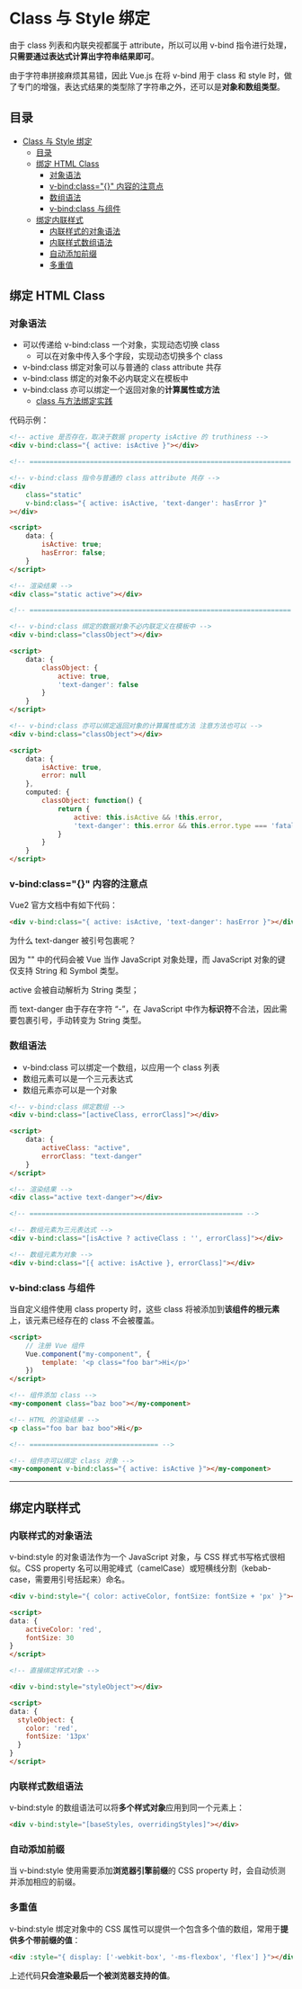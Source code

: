 # Class 与 Style 绑定

由于 class 列表和内联央视都属于 attribute，所以可以用 v-bind 指令进行处理，**只需要通过表达式计算出字符串结果即可**。

由于字符串拼接麻烦其易错，因此 Vue.js 在将 v-bind 用于 class 和 style 时，做了专门的增强，表达式结果的类型除了字符串之外，还可以是**对象和数组类型**。

## 目录

- [Class 与 Style 绑定](#class-与-style-绑定)
  - [目录](#目录)
  - [绑定 HTML Class](#绑定-html-class)
    - [对象语法](#对象语法)
    - [v-bind:class="{}" 内容的注意点](#v-bindclass-内容的注意点)
    - [数组语法](#数组语法)
    - [v-bind:class 与组件](#v-bindclass-与组件)
  - [绑定内联样式](#绑定内联样式)
    - [内联样式的对象语法](#内联样式的对象语法)
    - [内联样式数组语法](#内联样式数组语法)
    - [自动添加前缀](#自动添加前缀)
    - [多重值](#多重值)

## 绑定 HTML Class

### 对象语法

- 可以传递给 v-bind:class 一个对象，实现动态切换 class
  - 可以在对象中传入多个字段，实现动态切换多个 class
- v-bind:class 绑定对象可以与普通的 class attribute 共存
- v-bind:class 绑定的对象不必内联定义在模板中
- v-bind:class 亦可以绑定一个返回对象的**计算属性或方法**
  - [class 与方法绑定实践](00-demo/04-class%20与方法绑定实践.html)

代码示例：

```html
<!-- active 是否存在，取决于数据 property isActive 的 truthiness -->
<div v-bind:class="{ active: isActive }"></div>

<!-- ================================================================= -->

<!-- v-bind:class 指令与普通的 class attribute 共存 -->
<div
    class="static"
    v-bind:class="{ active: isActive, 'text-danger': hasError }"
></div>

<script>
    data: {
        isActive: true;
        hasError: false;
    }
</script>

<!-- 渲染结果 -->
<div class="static active"></div>

<!-- ================================================================= -->

<!-- v-bind:class 绑定的数据对象不必内联定义在模板中 -->
<div v-bind:class="classObject"></div>

<script>
    data: {
        classObject: {
            active: true,
            'text-danger': false
        }
    }
</script>

<!-- v-bind:class 亦可以绑定返回对象的计算属性或方法 注意方法也可以 -->
<div v-bind:class="classObject"></div>

<script>
    data: {
        isActive: true,
        error: null
    },
    computed: {
        classObject: function() {
            return {
                active: this.isActive && !this.error,
                'text-danger': this.error && this.error.type === 'fatal'
            }
        }
    }
</script>
```

### v-bind:class="{}" 内容的注意点

Vue2 官方文档中有如下代码：

```html
<div v-bind:class="{ active: isActive, 'text-danger': hasError }"></div>
```

为什么 text-danger 被引号包裹呢？

因为 "" 中的代码会被 Vue 当作 JavaScript 对象处理，而 JavaScript 对象的键仅支持 String 和 Symbol 类型。

active 会被自动解析为 String 类型；

而 text-danger 由于存在字符 “-”，在 JavaScript 中作为**标识符**不合法，因此需要包裹引号，手动转变为 String 类型。

### 数组语法

- v-bind:class 可以绑定一个数组，以应用一个 class 列表
- 数组元素可以是一个三元表达式
- 数组元素亦可以是一个对象

```html
<!-- v-bind:class 绑定数组 -->
<div v-bind:class="[activeClass, errorClass]"></div>

<script>
    data: {
        activeClass: "active",
        errorClass: "text-danger"
    }
</script>

<!-- 渲染结果 -->
<div class="active text-danger"></div>

<!-- ===================================================== -->

<!-- 数组元素为三元表达式 -->
<div v-bind:class="[isActive ? activeClass : '', errorClass]"></div>

<!-- 数组元素为对象 -->
<div v-bind:class="[{ active: isActive }, errorClass]"></div>
```

### v-bind:class 与组件

当自定义组件使用 class property 时，这些 class 将被添加到**该组件的根元素**上，该元素已经存在的 class 不会被覆盖。

```html
<script>
    // 注册 Vue 组件
    Vue.component("my-component", {
        template: '<p class="foo bar">Hi</p>'
    })
</script>

<!-- 组件添加 class -->
<my-component class="baz boo"></my-component>

<!-- HTML 的渲染结果 -->
<p class="foo bar baz boo">Hi</p>

<!-- ================================ -->

<!-- 组件亦可以绑定 class 对象 -->
<my-component v-bind:class="{ active: isActive }"></my-component>
```

---

## 绑定内联样式

### 内联样式的对象语法

v-bind:style 的对象语法作为一个 JavaScript 对象，与 CSS 样式书写格式很相似。CSS property 名可以用驼峰式（camelCase）或短横线分割（kebab-case，需要用引号括起来）命名。

```html
<div v-bind:style="{ color: activeColor, fontSize: fontSize + 'px' }"></div>

<script>
data: {
    activeColor: 'red',
    fontSize: 30
}
</script>

<!-- 直接绑定样式对象 -->

<div v-bind:style="styleObject"></div>

<script>
data: {
  styleObject: {
    color: 'red',
    fontSize: '13px'
  }
}
</script>
```

### 内联样式数组语法

v-bind:style 的数组语法可以将**多个样式对象**应用到同一个元素上：

```html
<div v-bind:style="[baseStyles, overridingStyles]"></div>
```

### 自动添加前缀

当 v-bind:style 使用需要添加**浏览器引擎前缀**的 CSS property 时，会自动侦测并添加相应的前缀。

### 多重值

v-bind:style 绑定对象中的 CSS 属性可以提供一个包含多个值的数组，常用于**提供多个带前缀的值**：

```html
<div :style="{ display: ['-webkit-box', '-ms-flexbox', 'flex'] }"></div>
```

上述代码**只会渲染最后一个被浏览器支持的值**。
